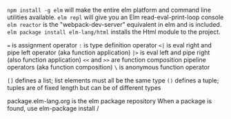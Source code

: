 `npm install -g elm` will make the entire elm platform and command line utilities available.
`elm repl` will give you an Elm read-eval-print-loop console
`elm reactor` is the "webpack-dev-server" equivalent in elm and is included.
`elm package install elm-lang/html` installs the Html module to the project.

`=` is assignment operator
`:` is type definition operator
`<|` is eval right and pipe left operator (aka function application)
`|>` is eval left and pipe right (also function application)
`<<` and `>>` are function composition pipeline operators (aka function composition)
`\` is anonymous function operator

`[]` defines a list; list elements must all be the same type
`()` defines a tuple; tuples are of fixed length but can be of different types

package.elm-lang.org is the elm package repository
When a package is found, use elm-package install <username>/<packagename>

